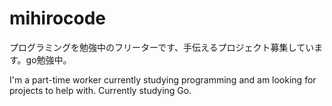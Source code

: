 # mihirocode

プログラミングを勉強中のフリーターです、手伝えるプロジェクト募集しています。go勉強中。

I'm a part-time worker currently studying programming and am looking for projects to help with. Currently studying Go.
